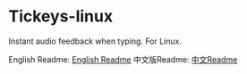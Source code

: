 # Tickeys-linux

Instant audio feedback when typing. For Linux.

English Readme: [English Readme](https://github.com/BillBillBillBill/Tickeys-linux/blob/master/README_en_US.md)
中文版Readme: [中文Readme](https://github.com/BillBillBillBill/Tickeys-linux/blob/master/README_zh_CN.md)
